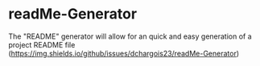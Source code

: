 # readMe-Generator
The "README" generator will allow for an quick and easy generation of a project README file
(https://img.shields.io/github/issues/dchargois23/readMe-Generator)
